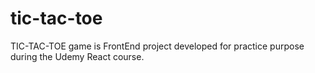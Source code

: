 # tic-tac-toe
TIC-TAC-TOE game is FrontEnd project developed for practice purpose during the Udemy React course. 

